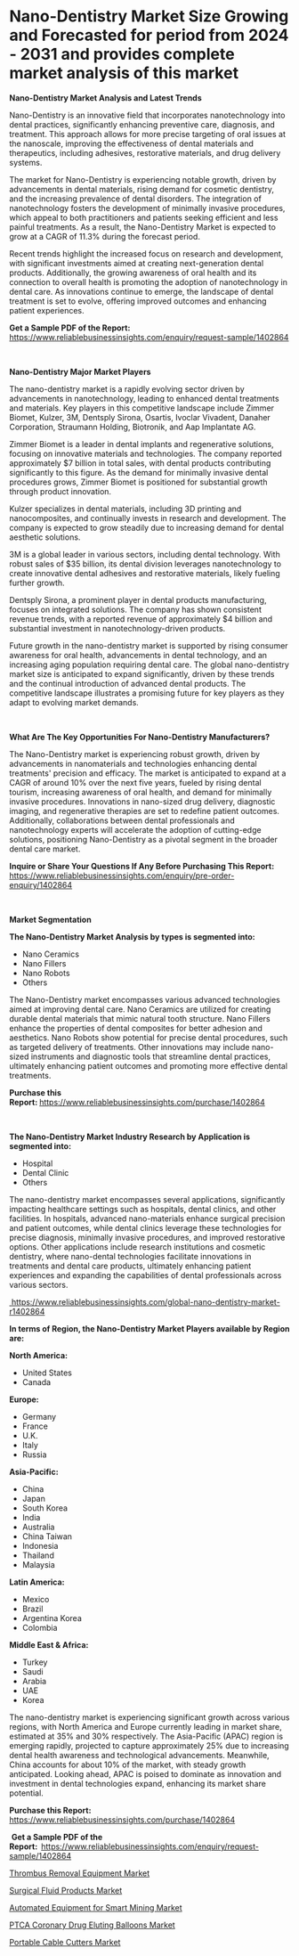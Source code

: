 <p><h1>Nano-Dentistry Market Size Growing and Forecasted for period from 2024 - 2031 and provides complete market analysis of this market</h1></p><p><strong>Nano-Dentistry Market Analysis and Latest Trends</strong></p>
<p><p>Nano-Dentistry is an innovative field that incorporates nanotechnology into dental practices, significantly enhancing preventive care, diagnosis, and treatment. This approach allows for more precise targeting of oral issues at the nanoscale, improving the effectiveness of dental materials and therapeutics, including adhesives, restorative materials, and drug delivery systems. </p><p>The market for Nano-Dentistry is experiencing notable growth, driven by advancements in dental materials, rising demand for cosmetic dentistry, and the increasing prevalence of dental disorders. The integration of nanotechnology fosters the development of minimally invasive procedures, which appeal to both practitioners and patients seeking efficient and less painful treatments. As a result, the Nano-Dentistry Market is expected to grow at a CAGR of 11.3% during the forecast period. </p><p>Recent trends highlight the increased focus on research and development, with significant investments aimed at creating next-generation dental products. Additionally, the growing awareness of oral health and its connection to overall health is promoting the adoption of nanotechnology in dental care. As innovations continue to emerge, the landscape of dental treatment is set to evolve, offering improved outcomes and enhancing patient experiences.</p></p>
<p><strong>Get a Sample PDF of the Report:&nbsp;</strong> <a href="https://www.reliablebusinessinsights.com/enquiry/request-sample/1402864?utm_campaign=1571&utm_medium=2&utm_source=Github&utm_content=ia&utm_term=23102024&utm_id=nano-dentistry">https://www.reliablebusinessinsights.com/enquiry/request-sample/1402864</a></p>
<p>&nbsp;</p>
<p><strong>Nano-Dentistry Major Market Players</strong></p>
<p><p>The nano-dentistry market is a rapidly evolving sector driven by advancements in nanotechnology, leading to enhanced dental treatments and materials. Key players in this competitive landscape include Zimmer Biomet, Kulzer, 3M, Dentsply Sirona, Osartis, Ivoclar Vivadent, Danaher Corporation, Straumann Holding, Biotronik, and Aap Implantate AG.</p><p>Zimmer Biomet is a leader in dental implants and regenerative solutions, focusing on innovative materials and technologies. The company reported approximately $7 billion in total sales, with dental products contributing significantly to this figure. As the demand for minimally invasive dental procedures grows, Zimmer Biomet is positioned for substantial growth through product innovation.</p><p>Kulzer specializes in dental materials, including 3D printing and nanocomposites, and continually invests in research and development. The company is expected to grow steadily due to increasing demand for dental aesthetic solutions. </p><p>3M is a global leader in various sectors, including dental technology. With robust sales of $35 billion, its dental division leverages nanotechnology to create innovative dental adhesives and restorative materials, likely fueling further growth.</p><p>Dentsply Sirona, a prominent player in dental products manufacturing, focuses on integrated solutions. The company has shown consistent revenue trends, with a reported revenue of approximately $4 billion and substantial investment in nanotechnology-driven products.</p><p>Future growth in the nano-dentistry market is supported by rising consumer awareness for oral health, advancements in dental technology, and an increasing aging population requiring dental care. The global nano-dentistry market size is anticipated to expand significantly, driven by these trends and the continual introduction of advanced dental products. The competitive landscape illustrates a promising future for key players as they adapt to evolving market demands.</p></p>
<p>&nbsp;</p>
<p><strong>What Are The Key Opportunities For Nano-Dentistry Manufacturers?</strong></p>
<p><p>The Nano-Dentistry market is experiencing robust growth, driven by advancements in nanomaterials and technologies enhancing dental treatments' precision and efficacy. The market is anticipated to expand at a CAGR of around 10% over the next five years, fueled by rising dental tourism, increasing awareness of oral health, and demand for minimally invasive procedures. Innovations in nano-sized drug delivery, diagnostic imaging, and regenerative therapies are set to redefine patient outcomes. Additionally, collaborations between dental professionals and nanotechnology experts will accelerate the adoption of cutting-edge solutions, positioning Nano-Dentistry as a pivotal segment in the broader dental care market.</p></p>
<p><strong>Inquire or Share Your Questions If Any Before Purchasing This Report:</strong> <a href="https://www.reliablebusinessinsights.com/enquiry/pre-order-enquiry/1402864?utm_campaign=1571&utm_medium=2&utm_source=Github&utm_content=ia&utm_term=23102024&utm_id=nano-dentistry">https://www.reliablebusinessinsights.com/enquiry/pre-order-enquiry/1402864</a></p>
<p>&nbsp;</p>
<p><strong>Market Segmentation</strong></p>
<p><strong>The Nano-Dentistry Market Analysis by types is segmented into:</strong></p>
<p><ul><li>Nano Ceramics</li><li>Nano Fillers</li><li>Nano Robots</li><li>Others</li></ul></p>
<p><p>The Nano-Dentistry market encompasses various advanced technologies aimed at improving dental care. Nano Ceramics are utilized for creating durable dental materials that mimic natural tooth structure. Nano Fillers enhance the properties of dental composites for better adhesion and aesthetics. Nano Robots show potential for precise dental procedures, such as targeted delivery of treatments. Other innovations may include nano-sized instruments and diagnostic tools that streamline dental practices, ultimately enhancing patient outcomes and promoting more effective dental treatments.</p></p>
<p><strong>Purchase this Report:&nbsp;</strong><a href="https://www.reliablebusinessinsights.com/purchase/1402864?utm_campaign=1571&utm_medium=2&utm_source=Github&utm_content=ia&utm_term=23102024&utm_id=nano-dentistry">https://www.reliablebusinessinsights.com/purchase/1402864</a></p>
<p>&nbsp;</p>
<p><strong>The Nano-Dentistry Market Industry Research by Application is segmented into:</strong></p>
<p><ul><li>Hospital</li><li>Dental Clinic</li><li>Others</li></ul></p>
<p><p>The nano-dentistry market encompasses several applications, significantly impacting healthcare settings such as hospitals, dental clinics, and other facilities. In hospitals, advanced nano-materials enhance surgical precision and patient outcomes, while dental clinics leverage these technologies for precise diagnosis, minimally invasive procedures, and improved restorative options. Other applications include research institutions and cosmetic dentistry, where nano-dental technologies facilitate innovations in treatments and dental care products, ultimately enhancing patient experiences and expanding the capabilities of dental professionals across various sectors.</p></p>
<p><a href="https://www.reliablebusinessinsights.com/global-nano-dentistry-market-r1402864?utm_campaign=1571&utm_medium=2&utm_source=Github&utm_content=ia&utm_term=23102024&utm_id=nano-dentistry">&nbsp;https://www.reliablebusinessinsights.com/global-nano-dentistry-market-r1402864</a></p>
<p><strong>In terms of Region, the Nano-Dentistry Market Players available by Region are:</strong></p>
<p>
    <p> <strong> North America: </strong>
        <ul>
            <li>United States</li>
            <li>Canada</li>
        </ul>
        </p> 
    <p> <strong> Europe: </strong>
        <ul>
            <li>Germany</li>
            <li>France</li>
            <li>U.K.</li>
            <li>Italy</li>
            <li>Russia</li>
        </ul>
        </p> 
    <p> <strong> Asia-Pacific: </strong>
        <ul>
            <li>China</li>
            <li>Japan</li>
            <li>South Korea</li>
            <li>India</li>
            <li>Australia</li>
            <li>China Taiwan</li>
            <li>Indonesia</li>
            <li>Thailand</li>
            <li>Malaysia</li>
        </ul>
        </p> 
    <p> <strong> Latin America: </strong>
        <ul>
            <li>Mexico</li>
            <li>Brazil</li>
            <li>Argentina Korea</li>
            <li>Colombia</li>
        </ul>
        </p> 
    <p> <strong> Middle East & Africa: </strong>
        <ul>
            <li>Turkey</li>
            <li>Saudi</li>
            <li>Arabia</li>
            <li>UAE</li>
            <li>Korea</li>
        </ul>
    </p>
    </p>
<p><p>The nano-dentistry market is experiencing significant growth across various regions, with North America and Europe currently leading in market share, estimated at 35% and 30% respectively. The Asia-Pacific (APAC) region is emerging rapidly, projected to capture approximately 25% due to increasing dental health awareness and technological advancements. Meanwhile, China accounts for about 10% of the market, with steady growth anticipated. Looking ahead, APAC is poised to dominate as innovation and investment in dental technologies expand, enhancing its market share potential.</p></p>
<p><strong>Purchase this Report: </strong><a href="https://www.reliablebusinessinsights.com/purchase/1402864?utm_campaign=1571&utm_medium=2&utm_source=Github&utm_content=ia&utm_term=23102024&utm_id=nano-dentistry">https://www.reliablebusinessinsights.com/purchase/1402864</a></p>
<p>&nbsp;<strong>Get a Sample PDF of the Report:&nbsp;&nbsp;</strong><a href="https://www.reliablebusinessinsights.com/enquiry/request-sample/1402864?utm_campaign=1571&utm_medium=2&utm_source=Github&utm_content=ia&utm_term=23102024&utm_id=nano-dentistry">https://www.reliablebusinessinsights.com/enquiry/request-sample/1402864</a></p>
<p><strong></strong></p>
<p><p><a href="https://www.linkedin.com/pulse/insights-thrombus-removal-equipment-market-players-size-geographical-h46wf?utm_campaign=1571&utm_medium=2&utm_source=Github&utm_content=ia&utm_term=23102024&utm_id=nano-dentistry">Thrombus Removal Equipment Market</a></p><p><a href="https://www.linkedin.com/pulse/surgical-fluid-products-market-global-regional-analysis-2024-ajhcf?utm_campaign=1571&utm_medium=2&utm_source=Github&utm_content=ia&utm_term=23102024&utm_id=nano-dentistry">Surgical Fluid Products Market</a></p><p><a href="https://www.linkedin.com/pulse/automated-equipment-smart-mining-market-research-report-4blde?utm_campaign=1571&utm_medium=2&utm_source=Github&utm_content=ia&utm_term=23102024&utm_id=nano-dentistry">Automated Equipment for Smart Mining Market</a></p><p><a href="https://www.linkedin.com/pulse/decoding-ptca-coronary-drug-eluting-balloons-market-signals-hwd6e?utm_campaign=1571&utm_medium=2&utm_source=Github&utm_content=ia&utm_term=23102024&utm_id=nano-dentistry">PTCA Coronary Drug Eluting Balloons Market</a></p><p><a href="https://www.linkedin.com/pulse/global-portable-cable-cutters-market-trends-analysis-future-tz1de?utm_campaign=1571&utm_medium=2&utm_source=Github&utm_content=ia&utm_term=23102024&utm_id=nano-dentistry">Portable Cable Cutters Market</a></p></p>